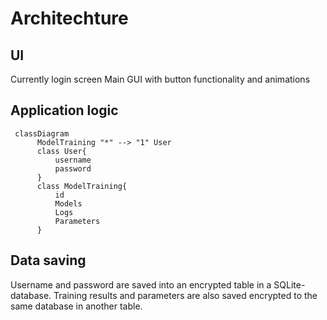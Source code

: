 # Architechture

## UI

Currently login screen
Main GUI with button functionality and animations

## Application logic
```mermaid
 classDiagram
      ModelTraining "*" --> "1" User
      class User{
          username
          password
      }
      class ModelTraining{
          id
          Models
          Logs
          Parameters
      }
```

## Data saving
Username and password are saved into an encrypted table in a SQLite-database.
Training results and parameters are also saved encrypted to the same database in another table.
